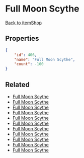 # Full Moon Scythe

<no description available>

[Back to itemShop](../item-shops.md)

## Properties

```json
{
    "id": 406,
    "name": "Full Moon Scythe",
    "count": -100
}
```

## Related

- [Full Moon Scythe](../items/12010-full-moon-scythe.md)
- [Full Moon Scythe](../items/12011-full-moon-scythe.md)
- [Full Moon Scythe](../items/12012-full-moon-scythe.md)
- [Full Moon Scythe](../items/12013-full-moon-scythe.md)
- [Full Moon Scythe](../items/12014-full-moon-scythe.md)
- [Full Moon Scythe](../items/12015-full-moon-scythe.md)
- [Full Moon Scythe](../items/12016-full-moon-scythe.md)
- [Full Moon Scythe](../items/12017-full-moon-scythe.md)
- [Full Moon Scythe](../items/12018-full-moon-scythe.md)
- [Full Moon Scythe](../items/12019-full-moon-scythe.md)
- [Full Moon Scythe](../items/12020-full-moon-scythe.md)

